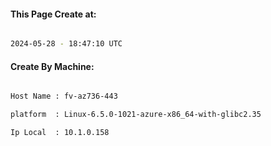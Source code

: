 
   
#### This Page Create at:

```bash

2024-05-28 - 18:47:10 UTC

```

#### Create By Machine:

```bash

Host Name : fv-az736-443

platform  : Linux-6.5.0-1021-azure-x86_64-with-glibc2.35

Ip Local  : 10.1.0.158

```

